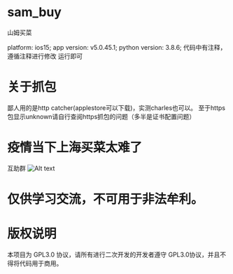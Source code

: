 # sam_buy
山姆买菜

platform: ios15;
app version: v5.0.45.1;
python version: 3.8.6;
代码中有注释，遵循注释进行修改 运行即可

# 关于抓包
鄙人用的是http catcher(applestore可以下载)，实测charles也可以。
至于https包显示unknown请自行查阅https抓包的问题（多半是证书配置问题）

# 疫情当下上海买菜太难了
互助群
![Alt text](https://github.com/azhan1998/sam_buy/blob/main/QRcode.jpg)

# 仅供学习交流，不可用于非法牟利。
# 版权说明
本项目为 GPL3.0 协议，请所有进行二次开发的开发者遵守 GPL3.0协议，并且不得将代码用于商用。

